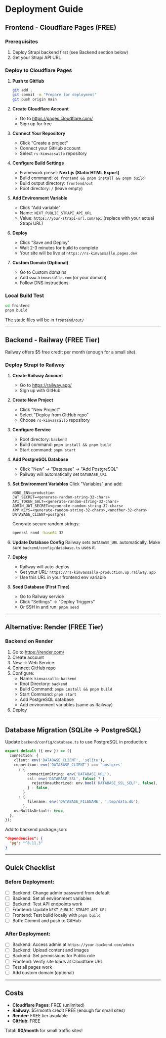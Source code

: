 # Deployment Guide

## Frontend - Cloudflare Pages (FREE)

### Prerequisites
1. Deploy Strapi backend first (see Backend section below)
2. Get your Strapi API URL

### Deploy to Cloudflare Pages

1. **Push to GitHub**
   ```bash
   git add .
   git commit -m "Prepare for deployment"
   git push origin main
   ```

2. **Create Cloudflare Account**
   - Go to https://pages.cloudflare.com/
   - Sign up for free

3. **Connect Your Repository**
   - Click "Create a project"
   - Connect your GitHub account
   - Select `rs-kimvassallo` repository

4. **Configure Build Settings**
   - Framework preset: **Next.js (Static HTML Export)**
   - Build command: `cd frontend && pnpm install && pnpm build`
   - Build output directory: `frontend/out`
   - Root directory: `/` (leave empty)

5. **Add Environment Variable**
   - Click "Add variable"
   - Name: `NEXT_PUBLIC_STRAPI_API_URL`
   - Value: `https://your-strapi-url.com/api` (replace with your actual Strapi URL)

6. **Deploy**
   - Click "Save and Deploy"
   - Wait 2-3 minutes for build to complete
   - Your site will be live at `https://rs-kimvassallo.pages.dev`

7. **Custom Domain (Optional)**
   - Go to Custom domains
   - Add `www.kimvassallo.com` (or your domain)
   - Follow DNS instructions

### Local Build Test
```bash
cd frontend
pnpm build
```
The static files will be in `frontend/out/`

---

## Backend - Railway (FREE Tier)

Railway offers $5 free credit per month (enough for a small site).

### Deploy Strapi to Railway

1. **Create Railway Account**
   - Go to https://railway.app/
   - Sign up with GitHub

2. **Create New Project**
   - Click "New Project"
   - Select "Deploy from GitHub repo"
   - Choose `rs-kimvassallo` repository

3. **Configure Service**
   - Root directory: `backend`
   - Build command: `pnpm install && pnpm build`
   - Start command: `pnpm start`

4. **Add PostgreSQL Database**
   - Click "New" → "Database" → "Add PostgreSQL"
   - Railway will automatically set `DATABASE_URL`

5. **Set Environment Variables**
   Click "Variables" and add:
   ```
   NODE_ENV=production
   JWT_SECRET=<generate-random-string-32-chars>
   API_TOKEN_SALT=<generate-random-string-32-chars>
   ADMIN_JWT_SECRET=<generate-random-string-32-chars>
   APP_KEYS=<generate-random-string-32-chars>,<another-32-chars>
   DATABASE_CLIENT=postgres
   ```

   Generate secure random strings:
   ```bash
   openssl rand -base64 32
   ```

6. **Update Database Config**
   Railway sets `DATABASE_URL` automatically. Make sure `backend/config/database.ts` uses it.

7. **Deploy**
   - Railway will auto-deploy
   - Get your URL: `https://rs-kimvassallo-production.up.railway.app`
   - Use this URL in your frontend env variable

8. **Seed Database (First Time)**
   - Go to Railway service
   - Click "Settings" → "Deploy Triggers"
   - Or SSH in and run: `pnpm seed`

---

## Alternative: Render (FREE Tier)

### Backend on Render
1. Go to https://render.com/
2. Create account
3. New → Web Service
4. Connect GitHub repo
5. Configure:
   - Name: `kimvassallo-backend`
   - Root Directory: `backend`
   - Build Command: `pnpm install && pnpm build`
   - Start Command: `pnpm start`
   - Add PostgreSQL database
   - Add environment variables (same as Railway)
6. Deploy

---

## Database Migration (SQLite → PostgreSQL)

Update `backend/config/database.ts` to use PostgreSQL in production:

```typescript
export default ({ env }) => ({
  connection: {
    client: env('DATABASE_CLIENT', 'sqlite'),
    connection: env('DATABASE_CLIENT') === 'postgres' 
      ? {
          connectionString: env('DATABASE_URL'),
          ssl: env('DATABASE_SSL', false) ? {
            rejectUnauthorized: env.bool('DATABASE_SSL_SELF', false),
          } : false,
        }
      : {
          filename: env('DATABASE_FILENAME', '.tmp/data.db'),
        },
    useNullAsDefault: true,
  },
});
```

Add to backend package.json:
```json
"dependencies": {
  "pg": "^8.11.3"
}
```

---

## Quick Checklist

### Before Deployment:
- [ ] Backend: Change admin password from default
- [ ] Backend: Set all environment variables
- [ ] Backend: Test API endpoints work
- [ ] Frontend: Update `NEXT_PUBLIC_STRAPI_API_URL`
- [ ] Frontend: Test build locally with `pnpm build`
- [ ] Both: Commit and push to GitHub

### After Deployment:
- [ ] Backend: Access admin at `https://your-backend.com/admin`
- [ ] Backend: Upload content and images
- [ ] Backend: Set permissions for Public role
- [ ] Frontend: Verify site loads at Cloudflare URL
- [ ] Test all pages work
- [ ] Add custom domain (optional)

---

## Costs

- **Cloudflare Pages**: FREE (unlimited)
- **Railway**: $5/month credit FREE (enough for small sites)
- **Render**: FREE tier available
- **GitHub**: FREE

Total: **$0/month** for small traffic sites!
